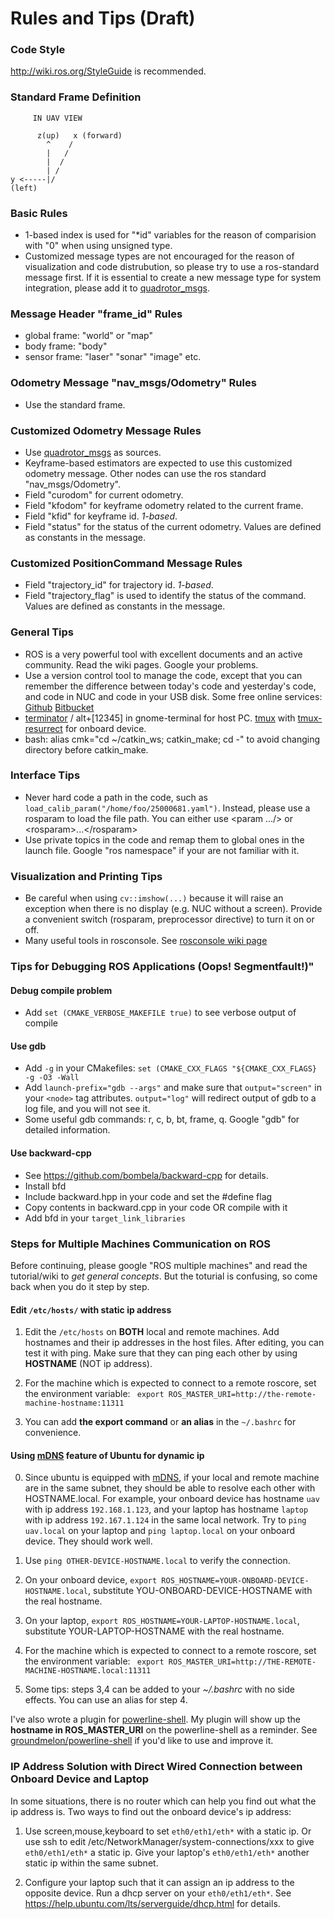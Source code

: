# Rules and Tips (Draft) #

### Code Style ###
http://wiki.ros.org/StyleGuide is recommended.

### Standard Frame Definition ###
         IN UAV VIEW  
     
          z(up)   x (forward)
            ^    /
            |   /
            |  /
            | /
    y <-----|/ 
    (left)

### Basic Rules ###
* 1-based index is used for "*id" variables for the reason of comparision with "0" when using unsigned type.
* Customized message types are not encouraged for the reason of visualization and code distrubution, so please try to use a ros-standard message first. If it is essential to create a new message type for system integration, please add it to [quadrotor_msgs](https://github.com/jchenbr/quadrotor_msgs).

### Message Header "frame_id" Rules ###
* global frame: "world" or "map"
* body frame: "body"
* sensor frame: "laser" "sonar" "image" etc.

### Odometry Message "nav_msgs/Odometry" Rules ###
* Use the standard frame.

### Customized Odometry Message Rules ###
* Use [quadrotor_msgs](https://github.com/jchenbr/quadrotor_msgs) as sources.
* Keyframe-based estimators are expected to use this customized odometry message. Other nodes can use the ros standard "nav_msgs/Odometry".
* Field "curodom" for current odometry.
* Field "kfodom" for keyframe odometry related to the current frame.
* Field "kfid" for keyframe id. *1-based*.
* Field "status" for the status of the current odometry. Values are defined as constants in the message.

### Customized PositionCommand Message Rules ###
* Field "trajectory_id" for trajectory id. *1-based*.
* Field "trajectory_flag" is used to identify the status of the command. Values are defined as constants in the message.

### General Tips ###
* ROS is a very powerful tool with excellent documents and an active community. Read the wiki pages. Google your problems.
* Use a version control tool to manage the code, except that you can remember the difference between today's code and yesterday's code, and code in NUC and code in your USB disk. Some free online services: [Github](https://github.com/) [Bitbucket](https://bitbucket.org/)
* [terminator](http://gnometerminator.blogspot.com/p/introduction.html) / alt+[12345] in gnome-terminal for host PC. [tmux](https://tmux.github.io/) with [tmux-resurrect](https://github.com/tmux-plugins/tmux-resurrect) for onboard device.
* bash: alias cmk="cd ~/catkin_ws; catkin_make; cd -" to avoid changing directory before catkin_make.

### Interface Tips ###

* Never hard code a path in the code, such as ```load_calib_param("/home/foo/25000681.yaml")```. Instead, please use a rosparam to load the file path. You can either use \<param .../\> or \<rosparam>...\</rosparam>
* Use private topics in the code and remap them to global ones in the launch file. Google "ros namespace" if your are not familiar with it.

### Visualization and Printing Tips ###

* Be careful when using ```cv::imshow(...)``` because it will raise an exception when there is no display (e.g. NUC without a screen). Provide a convenient switch (rosparam, preprocessor directive) to turn it on or off.
* Many useful tools in rosconsole. See [rosconsole wiki page](http://wiki.ros.org/rosconsole)

### Tips for Debugging ROS Applications (Oops! Segmentfault!)" ###

#### Debug compile problem ####
* Add ```set (CMAKE_VERBOSE_MAKEFILE true)``` to see verbose output of compile

#### Use gdb ####

* Add `-g` in your CMakefiles: ```set (CMAKE_CXX_FLAGS "${CMAKE_CXX_FLAGS} -g -O3 -Wall```
* Add `launch-prefix="gdb --args"` and make sure that `output="screen"` in your `<node>` tag attributes. `output="log"` will redirect output of gdb to a log file, and you will not see it.
* Some useful gdb commands: r, c, b, bt, frame, q. Google "gdb" for detailed information.

#### Use backward-cpp ####
* See https://github.com/bombela/backward-cpp for details.
* Install bfd
* Include backward.hpp in your code and set the #define flag
* Copy contents in backward.cpp in your code OR compile with it
* Add bfd in your ```target_link_libraries```

### Steps for Multiple Machines Communication on ROS ###

Before continuing, please google "ROS multiple machines" and read the tutorial/wiki to *get general concepts*. But the toturial is confusing, so come back when you do it step by step.

#### Edit `/etc/hosts/` with static ip address ####

1. Edit the ```/etc/hosts``` on **BOTH** local and remote machines. Add hostnames and their ip addresses in the host files. After editing, you can test it with ping. Make sure that they can ping each other by using **HOSTNAME** (NOT ip address).

2. For the machine which is expected to connect to a remote roscore, set the environment variable: ``` export ROS_MASTER_URI=http://the-remote-machine-hostname:11311```

3. You can add **the export command** or **an alias** in the ```~/.bashrc``` for convenience.

#### Using [mDNS](https://help.ubuntu.com/community/HowToZeroconf) feature of Ubuntu for dynamic ip ####

0. Since ubuntu is equipped with [mDNS](https://help.ubuntu.com/community/HowToZeroconf), if your local and remote machine are in the same subnet, they should be able to resolve each other with HOSTNAME.local. For example, your onboard device has hostname `uav` with ip address `192.168.1.123`, and your laptop has hostname `laptop` with ip address `192.167.1.124` in the same local network. Try to ```ping uav.local``` on your laptop and ```ping laptop.local``` on your onboard device. They should work well.

1. Use ```ping OTHER-DEVICE-HOSTNAME.local``` to verify the connection.

2. On your onboard device, ```export ROS_HOSTNAME=YOUR-ONBOARD-DEVICE-HOSTNAME.local```, substitute YOU-ONBOARD-DEVICE-HOSTNAME with the real hostname.

3. On your laptop, ```export ROS_HOSTNAME=YOUR-LAPTOP-HOSTNAME.local```, substitute YOUR-LAPTOP-HOSTNAME with the real hostname.

4. For the machine which is expected to connect to a remote roscore, set the environment variable: ``` export ROS_MASTER_URI=http://THE-REMOTE-MACHINE-HOSTNAME.local:11311```

5. Some tips: steps 3,4 can be added to your *~/.bashrc* with no side effects. You can use an alias for step 4. 

I've also wrote a plugin for [powerline-shell](https://github.com/milkbikis/powerline-shell). My plugin will show up the **hostname in ROS_MASTER_URI** on the powerline-shell as a reminder. See [groundmelon/powerline-shell](https://github.com/groundmelon/powerline-shell) if you'd like to use and improve it.

### IP Address Solution with Direct Wired Connection between Onboard Device and Laptop ###

In some situations, there is no router which can help you find out what the ip address is. Two ways to find out the onboard device's ip address:

1. Use screen,mouse,keyboard to set ```eth0/eth1/eth*``` with a static ip. Or use ssh to edit /etc/NetworkManager/system-connections/xxx to give ```eth0/eth1/eth*``` a static ip. Give your laptop's ```eth0/eth1/eth*``` another static ip within the same subnet.

2. Configure your laptop such that it can assign an ip address to the opposite device. Run a dhcp server on your ```eth0/eth1/eth*```. See https://help.ubuntu.com/lts/serverguide/dhcp.html for details.
